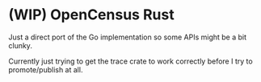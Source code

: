 # (WIP) OpenCensus Rust

Just a direct port of the Go implementation so some APIs might be a bit clunky.

Currently just trying to get the trace crate to work correctly before I try to promote/publish at all.
